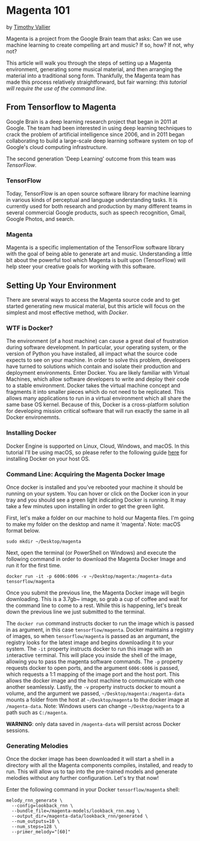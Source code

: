 # Magenta 101
by [Timothy Vallier](http://www.timothyvallier.com/)

Magenta is a project from the Google Brain team that asks: Can we use machine learning to create compelling art and music? If so, how? If not, why not?  

This article will walk you through the steps of setting up a Magenta environment, generating some musical material, and then arranging the material into a traditional song form. Thankfully, the Magenta team has made this process relatively straightforward, but fair warning: _this tutorial will require the use of the command line_.  

## From Tensorflow to Magenta

Google Brain is a deep learning research project that began in 2011 at Google. The team had been interested in using deep learning techniques to crack the problem of artificial intelligence since 2006, and in 2011 began collaborating to build a large-scale deep learning software system on top of Google's cloud computing infrastructure.  

The second generation 'Deep Learning' outcome from this team was _TensorFlow_.  

### TensorFlow

Today, TensorFlow is an open source software library for machine learning in various kinds of perceptual and language understanding tasks. It is currently used for both research and production by many different teams in several commercial Google products, such as speech recognition, Gmail, Google Photos, and search.

### Magenta 

Magenta is a specific implementation of the TensorFlow software library with the goal of being able to generate art and music. Understanding a little bit about the powerful tool which Magenta is built upon (TensorFlow) will help steer your creative goals for working with this software.

## Setting Up Your Environment  

There are several ways to access the Magenta source code and to get started generating new musical material, but this article will focus on the simplest and most effective method, with _Docker_.

### WTF is Docker? 

The environment (of a host machine) can cause a great deal of frustration during software development. In particular, your operating system, or the version of Python you have installed, all impact what the source code expects to see on your machine. In order to solve this problem, developers have turned to solutions which contain and isolate their production and deployment environments. Enter Docker. You are likely familiar with Virtual Machines, which allow software developers to write and deploy their code to a stable environment. Docker takes the virtual machine concept and fragments it into smaller pieces which do not need to be replicated. This allows many applications to run in a virtual environment which all share the same base OS kernel. Because of this, Docker is a cross-platform solution for developing mission critical software that will run exactly the same in all Docker environemnts.  

### Installing Docker 

Docker Engine is supported on Linux, Cloud, Windows, and macOS. In this tutorial I'll be using macOS, so please refer to the following guide [here](https://docs.docker.com/engine/installation/) for installing Docker on your host OS.  

### Command Line: Acquiring the Magenta Docker Image

Once docker is installed and you've rebooted your machine it should be running on your system. You can hover or click on the Docker icon in your tray and you should see a green light indicating Docker is running. It may take a few minutes upon installing in order to get the green light. 

First, let's make a folder on our machine to hold our Magenta files. I'm going to make my folder on the desktop and name it 'magenta'. Note: macOS format below.

```
sudo mkdir ~/Desktop/magenta
```

Next, open the terminal (or PowerShell on Windows) and execute the following command in order to download the Magenta Docker Image and run it for the first time. 

```
docker run -it -p 6006:6006 -v ~/Desktop/magenta:/magenta-data tensorflow/magenta
```

Once you submit the previous line, the Magenta Docker image will begin downloading. This is a 3.7gb~ image, so grab a cup of coffee and wait for the command line to come to a rest. While this is happening, let's break down the previous line we just submitted to the terminal. 

The `docker run` command instructs docker to run the image which is passed in as argument, in this case `tensorflow/magenta`. Docker maintains a registry of images, so when `tensorflow/magenta` is passed as an argumant, the registry looks for the latest image and begins downloading it to your system. The `-it` property instructs docker to run this image with an `i`nteractive `t`erminal. This will place you inside the shell of the image, allowing you to pass the magenta software commands. The `-p` property requests docker to open ports, and the argument `6006:6006` is passed, which requests a 1:1 mapping of the image port and the host port. This allows the docker image and the host machine to communicate with one another seamlessly. Lastly, the `-v` property instructs docker to mount a volume, and the argument we passed, `~/Desktop/magenta:/magenta-data` mounts a folder from the host at `~/Desktop/magenta` to the docker image at `/magenta-data`. Note: Windows users can change `~/Desktop/magenta` to a path such as `C:/magenta`.  

**WARNING**: only data saved in `/magenta-data` will persist across Docker
sessions.  

### Generating Melodies   

Once the docker image has been downloaded it will start a shell in a directory with all the Magenta components compiles, installed, and ready to run. This will allow us to tap into the pre-trained models and generate melodies without any further configuration. Let's try that now!

Enter the following command in your Docker `tensorflow/magenta` shell:  

```
melody_rnn_generate \
  --config=lookback_rnn \
  --bundle_file=/magenta-models/lookback_rnn.mag \
  --output_dir=/magenta-data/lookback_rnn/generated \
  --num_outputs=10 \
  --num_steps=128 \
  --primer_melody="[60]"
```